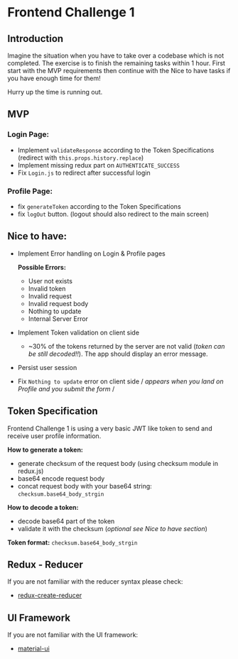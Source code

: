 # Frontend Challenge 1

## Introduction
Imagine the situation when you have to take over a codebase which is not completed. The exercise is to finish the remaining tasks within 1 hour. First start with the MVP requirements then continue with the Nice to have tasks if you have enough time for them!

Hurry up the time is running out.


## MVP
  ### Login Page:
 - Implement `validateResponse` according to the Token Specifications (redirect with `this.props.history.replace`)
 - Implement missing redux part on `AUTHENTICATE_SUCCESS`
 - Fix `Login.js` to redirect after successful login

 ### Profile Page:
 - fix `generateToken` according to the Token Specifications
 - fix `logOut` button. (logout should also redirect to the main screen)

## Nice to have:
 - Implement Error handling on Login & Profile pages
   
   **Possible Errors:**
   - User not exists
   - Invalid token
   - Invalid request
   - Invalid request body
   - Nothing to update
   - Internal Server Error
 - Implement Token validation on client side
   - ~30% of the tokens returned by the server are not valid (*token can be still decoded!!*). The app should display an error message.
 - Persist user session
 - Fix `Nothing to update` error on client side / *appears when you land on Profile and you submit the form* /

## Token Specification
 Frontend Challenge 1 is using a very basic JWT like token to send and receive user profile information.
 
 **How to generate a token:**
   - generate checksum of the request body (using checksum module in redux.js)
   - base64 encode request body
   - concat request body with your base64 string: `checksum.base64_body_strgin`
 
  **How to decode a token:**
   - decode base64 part of the token
   - validate it with the checksum (*optional see Nice to have section*)
 
  **Token format:**
   `checksum.base64_body_strgin`

## Redux - Reducer
  If you are not familiar with the reducer syntax please check:
  - [redux-create-reducer](https://www.npmjs.com/package/redux-create-reducer)

## UI Framework
  If you are not familiar with the UI framework:
  - [material-ui](https://material-ui.com/)
